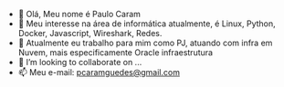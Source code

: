 - 👋 Olá, Meu nome é Paulo Caram
- 👀 Meu interesse na área de informática atualmente, é Linux, Python, Docker, Javascript, Wireshark, Redes.
- 🌱 Atualmente eu trabalho para mim como PJ, atuando com infra em Nuvem, mais especificamente Oracle infraestrutura
- 💞️ I’m looking to collaborate on ...
- 📫 Meu e-mail: pcaramguedes@gmail.com


<!---
pcaramguedes/pcaramguedes is a ✨ special ✨ repository because its `README.md` (this file) appears on your GitHub profile.
You can click the Preview link to take a look at your changes.
--->
